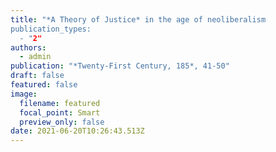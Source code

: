 ```yaml
---
title: "*A Theory of Justice* in the age of neoliberalism
publication_types:
  - "2"
authors:
  - admin
publication: "*Twenty-First Century, 185*, 41-50"
draft: false
featured: false
image:
  filename: featured
  focal_point: Smart
  preview_only: false
date: 2021-06-20T10:26:43.513Z
---
```

